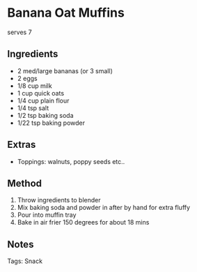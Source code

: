 # Banana Oat Muffins

serves 7

## Ingredients

* 2 med/large bananas (or 3 small)
* 2 eggs
* 1/8 cup milk
* 1 cup quick oats
* 1/4 cup plain flour
* 1/4 tsp salt
* 1/2 tsp baking soda
* 1/22 tsp baking powder


## Extras

* Toppings: walnuts, poppy seeds etc..


## Method

1. Throw ingredients to blender
2. Mix baking soda and powder in after by hand for extra fluffy
3. Pour into muffin tray
4. Bake in air frier 150 degrees for about 18 mins

## Notes

Tags: Snack
